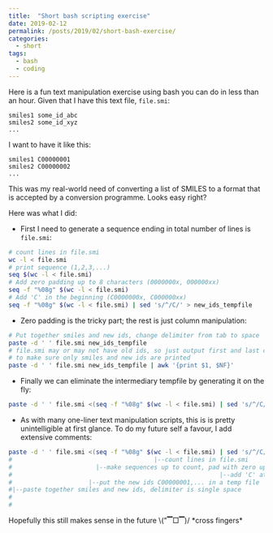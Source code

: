```yaml
---
title:  "Short bash scripting exercise"
date: 2019-02-12
permalink: /posts/2019/02/short-bash-exercise/
categories: 
  - short
tags:
  - bash
  - coding
---
```

Here is a fun text manipulation exercise using bash you can do in less than an hour.
Given that I have this text file, `file.smi`:
```
smiles1 some_id_abc
smiles2 some_id_xyz
...
```
I want to have it like this:
```
smiles1 C00000001
smiles2 C00000002
...
```
This was my real-world need of converting a list of SMILES to a format that is accepted by a conversion programme. Looks easy right? 

Here was what I did:
- First I need to generate a sequence ending in total number of lines is `file.smi`:
```bash
# count lines in file.smi
wc -l < file.smi
# print sequence (1,2,3,...)
seq $(wc -l < file.smi)
# Add zero padding up to 8 characters (0000000x, 000000xx) 
seq -f "%08g" $(wc -l < file.smi)
# Add 'C' in the beginning (C0000000x, C000000xx) 
seq -f "%08g" $(wc -l < file.smi) | sed 's/^/C/' > new_ids_tempfile
```
- Zero padding is the tricky part; the rest is just column manipulation:
```bash
# Put together smiles and new ids, change delimiter from tab to space
paste -d ' ' file.smi new_ids_tempfile
# file.smi may or may not have old ids, so just output first and last columns 
# to make sure only smiles and new ids are printed
paste -d ' ' file.smi new_ids_tempfile | awk '{print $1, $NF}'
```
- Finally we can eliminate the intermediary tempfile by generating it on the fly:
```bash
paste -d ' ' file.smi <(seq -f "%08g" $(wc -l < file.smi) | sed 's/^/C/') | awk '{print $1, $NF}'
```
- As with many one-liner text manipulation scripts, this is is pretty unintelligible at first glance. To do my future self a favour, I add extensive comments:
```bash
paste -d ' ' file.smi <(seq -f "%08g" $(wc -l < file.smi) | sed 's/^/C/') | awk '{print $1, $NF}'
#                                       |--count lines in file.smi         
#                       |--make sequences up to count, pad with zero up to 8 char width                
#                                                         |--add 'C' at beginning
#                     |--put the new ids C00000001,... in a temp file             
#|--paste together smiles and new ids, delimiter is single space                
#                                                                         |--finally, only output 
#                                                                            first and last columns
```

Hopefully this still makes sense in the future \\("▔□▔)\/ \*cross fingers\* 
